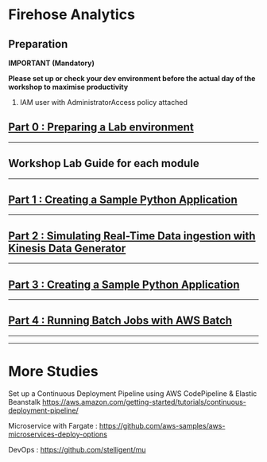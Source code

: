 # Firehose Analytics

## Preparation

**IMPORTANT (Mandatory)**

**Please set up or check your dev environment before the actual day of the workshop to maximise productivity**

1.  IAM user with AdministratorAccess policy attached

## [Part 0 : Preparing a Lab environment](./doc-module-00.md)

<hr>

## Workshop Lab Guide for each module

<hr>

## [Part 1 : Creating a Sample Python Application](./doc-module-01.md)

<hr>

## [Part 2 : Simulating Real-Time Data ingestion with Kinesis Data Generator ](./doc-module-02.md)

<hr>

## [Part 3 : Creating a Sample Python Application](./doc-module-03.md)

<hr>

## [Part 4 : Running Batch Jobs with AWS Batch](./doc-module-04.md)

<hr>
<hr>

# More Studies

Set up a Continuous Deployment Pipeline using AWS CodePipeline & Elastic Beanstalk
https://aws.amazon.com/getting-started/tutorials/continuous-deployment-pipeline/

Microservice with Fargate :
https://github.com/aws-samples/aws-microservices-deploy-options

DevOps : https://github.com/stelligent/mu
